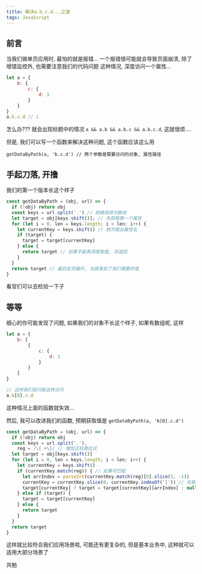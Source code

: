 ```yaml
---
title: 解决a.b.c.d...之道
tags: JavaScript
---
```

## 前言

当我们做单页应用时, 最怕的就是报错... 一个报错很可能就会导致页面崩溃, 除了增错监控外, 也需要注意我们的代码问题
这种情况, 深度访问一个属性...

```js
let a = {
    b: {
        c: {
            d: 1
        }
    }
}
a.b.c.d // 1
```
怎么办???
就会出现标题中的情况 `a && a.b && a.b.c && a.b.c.d`, 这就很烦....

但是, 我们可以写一个函数来解决这种问题, 这个函数应该这么用

```
getDataByPath(a, 'b.c.d') // 两个参数是需要访问的对象, 属性路径
```

## 手起刀落, 开撸

我们的第一个版本长这个样子

```js
const getDataByPath = (obj, url) => {
  if (!obj) return obj
  const keys = url.split('.') // 把路径转为数组
  let target = obj[keys.shift()]; // 先获取第一个属性
  for (let i = 0, len = keys.length; i < len; i++) {
    let currentKey = keys.shift() // 依次取出属性名
    if (target) {
      target = target[currentKey]
    } else {
      return target // 如果不能再深度取值, 则返回
    }
  }
  return target // 最后走完循环, 也就拿到了我们需要的值
}

```

看官们可以去检验一下子

## 等等

细心的你可能发现了问题, 如果我们的对象不长这个样子, 如果有数组呢, 这样

```js
let a = {
    b: [
        {
            c: {
                d: 1
            }
        }
    ]
}

// 这样我们就只能这样访问
a.b[0].c.d
```

这种情况上面的函数就失效...

然后, 我可以改进我们的函数, 预期获取值是 `getDataByPath(a, 'b[0].c.d')`

```js
const getDataByPath = (obj, url) => {
  if (!obj) return obj
  const keys = url.split('.'),
    reg = /\[.+\]/ // 增加正则表达式
  let target = obj[keys.shift()]
  for (let i = 0, len = keys.length; i < len; i++) {
    let currentKey = keys.shift()
    if (currentKey.match(reg)) { // 如果可匹配
      let arrIndex = parseInt(currentKey.match(reg)[0].slice(1, -1))
      currentKey = currentKey.slice(0, currentKey.indexOf('[')) // 先取属性, 再取数组
      target[currentKey] ? target = target[currentKey][arrIndex] : null
    } else if (target) {
      target = target[currentKey]
    } else {
      return target
    }
  }
  return target
}

```

这样就比较符合我们应用场景啦, 可能还有更复杂的, 但是基本业务中, 这种就可以适用大部分场景了

共勉

